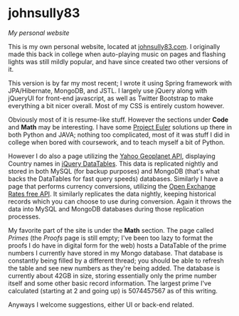 johnsully83
===========

*My personal website*

This is my own personal website, located at [johnsully83.com](http://johnsully83.com).  I originally made this back in college when auto-playing music on pages and flashing lights was still mildly popular, and have since created two other versions of it.  

This version is by far my most recent; I wrote it using Spring framework with JPA/Hibernate, MongoDB, and JSTL.  I largely use jQuery along with jQueryUI for front-end javascript, as well as Twitter Bootstrap to make everything a bit nicer overall.  Most of my CSS is entirely custom however.

Obviously most of it is resume-like stuff.  However the sections under **Code** and **Math** may be interesting.  I have some [Project Euler](http://projecteuler.net/) solutions up there in both Python and JAVA; nothing too complicated, most of it was stuff I did in college when bored with coursework, and to teach myself a bit of Python.

However I do also a page utilizing the [Yahoo Geoplanet API](http://developer.yahoo.com/geo/geoplanet/), displaying Country names in [jQuery DataTables](https://datatables.net/).  This data is replicated nightly and stored in both MySQL (for backup purposes) and MongoDB (that's what backs the DataTables for fast query speeds) databases.  Similarly I have a page that performs currency conversions, utilizing the [Open Exchange Rates free API](https://openexchangerates.org/).  It similarly replicates the data nightly, keeping historical records which you can choose to use during conversion.  Again it throws the data into MySQL and MongoDB databases during those replication processes.

My favorite part of the site is under the **Math** section.  The page called *Primes* (the *Proofs* page is still empty; I've been too lazy to format the proofs I do have in digital form for the web) hosts a DataTable of the prime numbers I currently have stored in my Mongo database.  That database is constantly being filled by a different thread; you should be able to refresh the table and see new numbers as they're being added.  The database is currently about 42GB in size, storing essentially only the prime number itself and some other basic record information.  The largest prime I've calculated (starting at 2 and going up) is 5074457567 as of this writing.

Anyways I welcome suggestions, either UI or back-end related.